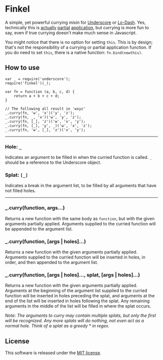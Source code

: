 # Finkel

A simple, yet powerful currying mixin for [Underscore](http://underscorejs.org/) or [Lo-Dash](http://lodash.com/). Yes, technically this is [actually](http://benalman.com/news/2012/09/partial-application-in-javascript/#currying) [partial](http://en.wikipedia.org/wiki/Currying) [application](http://en.wikipedia.org/wiki/Partial_application), but currying is more fun to say, even if true currying doesn't make much sense in Javascript.

You might notice that there is no option for setting `this`. This is by design; that's not the responsibility of a currying or partial application function. If you do need to set `this`, there is a native function: `fn.bind(newthis)`.

## How to use

    var _ = require('underscore');
    require('finkel')(_);
    
    var fn = function (a, b, c, d) {
        return a + b + c + d;
    }
    
    // The following all result in 'wxyz'
    _.curry(fn, 'w', 'x')('y', 'z');
    _.curry(fn, _, 'x')('w', 'y', 'z');
    _.curry(fn, [_], 'z')('w', 'x', 'y');
    _.curry(fn, [_], 'y', _)('w', 'x', 'z');
    _.curry(fn, 'w', [_], 'z')('x', 'y');

* * * *

### Hole: `_`

Indicates an argument to be filled in when the curried function is called. `_` should be a reference to the Underscore object.

### Splat: `[_]`

Indicates a break in the argument list, to be filled by all arguments that have not filled holes.

* * * *

### _.curry(function, args...)

Returns a new function with the same body as `function`, but with the given arguments partially applied. Arguments supplied to the curried function will be appended to the argument list.

### _.curry(function, [args | holes]...)

Returns a new function with the given arguments partially applied. Arguments supplied to the curried function will be inserted in holes, in order, and then appended to the argument list.

### _.curry(function, [args | holes]..., splat, [args | holes]...)

Returns a new function with the given arguments partially applied. Arguments at the beginning of the argument list supplied to the curried function will be inserted in holes preceding the splat, and arguments at the end of the list will be inserted in holes following the splat. Any remaining arguments in the middle of the list will be filled in where the splat occurs.

*Note: The arguments to curry may contain multiple splats, but only the first will be recognized. Any more splats will do nothing, not even act as a normal hole. Think of a splat as a greedy * in regex.*

## License

This software is released under the [MIT license](http://www.opensource.org/licenses/MIT).
